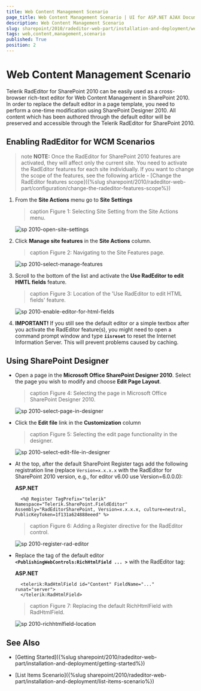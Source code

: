 ```yaml
---
title: Web Content Management Scenario
page_title: Web Content Management Scenario | UI for ASP.NET AJAX Documentation
description: Web Content Management Scenario
slug: sharepoint/2010/radeditor-web-part/installation-and-deployment/web-content-management-scenario
tags: web,content,management,scenario
published: True
position: 2
---
```


# Web Content Management Scenario



Telerik RadEditor for SharePoint 2010 can be easily used as a cross-browser rich-text editor for Web Content Management in SharePoint 2010. In order to replace the default editor in a page template, you need to perform a one-time modification using SharePoint Designer 2010. All content which has been authored through the default editor will be preserved and accessible through the Telerik RadEditor for SharePoint 2010.

## Enabling RadEditor for WCM Scenarios

>note  **NOTE:** Once the RadEditor for SharePoint 2010 features are activated, they will affect only the current site. You need to activate the RadEditor features for each site individually. If you want to change the scope of the features, see the following article - [Change the RadEditor features scope]({%slug sharepoint/2010/radeditor-web-part/configuration/change-the-radeditor-features-scope%})



1. From the **Site Actions** menu go to **Site Settings**

	>caption Figure 1: Selecting Site Setting from the Site Actions menu.


	![sp 2010-open-site-settings](images/sp2010-open-site-settings.png)

2. Click **Manage site features** in the **Site Actions** column.

	>caption Figure 2: Navigating to the Site Features page.

	![sp 2010-select-manage-features](images/sp2010-select-manage-features.png)

3. Scroll to the bottom of the list and activate the **Use RadEditor to edit HMTL fields** feature.

	>caption Figure 3: Location of the 'Use RadEditor to edit HTML fields' feature.

	![sp 2010-enable-editor-for-html-fields](images/sp2010-enable-editor-for-html-fields.png)

4. **IMPORTANT!** If you still see the default editor or a simple textbox after you activate the RadEditor feature(s), you might need to open a command prompt window and type **`iisreset`** to reset the Internet Information Server. This will prevent problems caused by caching.

## Using SharePoint Designer

* Open a page in the **Microsoft Office SharePoint Designer 2010**. Select the page you wish to modify and choose **Edit Page Layout**.

	>caption Figure 4: Selecting the page in Microsoft Office SharePoint Designer 2010.

	![sp 2010-select-page-in-designer](images/sp2010-select-page-in-designer.png)

* Click the **Edit file** link in the **Customization** column

	>caption Figure 5: Selecting the edit page functionality in the designer.

	![sp 2010-select-edit-file-in-designer](images/sp2010-select-edit-file-in-designer.png)

* At the top, after the default SharePoint Register tags add the following registration line (replace `Version=x.x.x.x` with the RadEditor for SharePoint 2010 version, e.g., for editor v6.00 use Version=6.0.0.0):

	**ASP.NET**

		<%@ Register TagPrefix="telerik" Namespace="Telerik.SharePoint.FieldEditor" Assembly="RadEditorSharePoint, Version=x.x.x.x, culture=neutral, PublicKeyToken=1f131a624888eeed" %>


	>caption Figure 6: Adding a Register directive for the RadEditor control.

	![sp 2010-register-rad-editor](images/sp2010-register-rad-editor.png)

* Replace the tag of the default editor **`<PublishingWebControls:RichHtmlField ... >`** with the RadEditor tag:

	**ASP.NET**

		<telerik:RadHtmlField id="Content" FieldName="..." runat="server">
		</telerik:RadHtmlField>


	>caption Figure 7: Replacing the default RichHtmlField with RadHtmlField.

	![sp 2010-richhtmlfield-location](images/sp2010-richhtmlfield-location.png)

## See Also

 * [Getting Started]({%slug sharepoint/2010/radeditor-web-part/installation-and-deployment/getting-started%})

 * [List Items Scenario]({%slug sharepoint/2010/radeditor-web-part/installation-and-deployment/list-items-scenario%})
